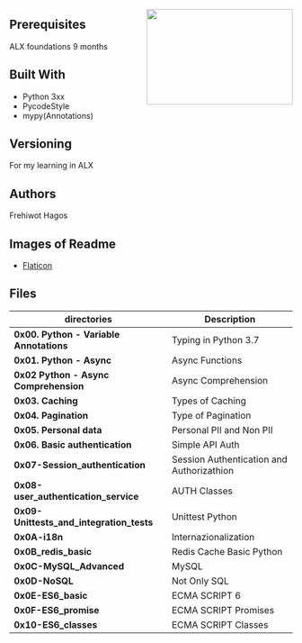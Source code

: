 <p>
<img width="260" height="170" src="https://image.flaticon.com/icons/svg/1137/1137130.svg" align="right" >
</p>


## Prerequisites

ALX foundations 9 months

## Built With

- Python 3xx
- PycodeStyle
- mypy(Annotations)

## Versioning

For my learning in ALX

## Authors

 Frehiwot Hagos

## Images of Readme

- [Flaticon](https://www.flaticon.es/)

## Files

| directories                              | Description                               |
| ---------------------------------------- | ----------------------------------------- |
| **0x00. Python - Variable Annotations**  | Typing in Python 3.7                      |
| **0x01. Python - Async**                 | Async Functions                           |
| **0x02 Python - Async Comprehension**    | Async Comprehension                       |
| **0x03. Caching**                        | Types of Caching                          |
| **0x04. Pagination**                     | Type of Pagination                        |
| **0x05. Personal data**                  | Personal PII and Non PII                  |
| **0x06. Basic authentication**           | Simple API Auth                           |
| **0x07-Session_authentication**          | Session Authentication and Authorizathion |
| **0x08-user_authentication_service**     | AUTH Classes                              |
| **0x09-Unittests_and_integration_tests** | Unittest Python                           |
| **0x0A-i18n**                            | Internazionalization                      |
| **0x0B_redis_basic**                     | Redis Cache Basic Python                  |
| **0x0C-MySQL_Advanced**                  | MySQL                                     |
| **0x0D-NoSQL**                           | Not Only SQL                              |
| **0x0E-ES6_basic**                       | ECMA SCRIPT 6                             |
| **0x0F-ES6_promise**                     | ECMA SCRIPT Promises                      |
| **0x10-ES6_classes**                     | ECMA SCRIPT Classes                       |
